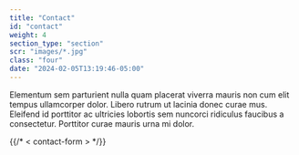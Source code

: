 ```yaml
---
title: "Contact"
id: "contact"
weight: 4
section_type: "section"
scr: "images/*.jpg"
class: "four"
date: "2024-02-05T13:19:46-05:00"
---
```

Elementum sem parturient nulla quam placerat viverra mauris non cum elit tempus ullamcorper dolor. Libero rutrum ut lacinia donec curae mus. Eleifend id porttitor ac ultricies lobortis sem nuncorci ridiculus faucibus a consectetur. Porttitor curae mauris urna mi dolor.

{{/* < contact-form > */}}